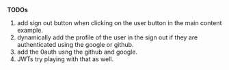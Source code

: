 **TODOs**

1. add sign out button when clicking on the user button in the main content example.
2. dynamically add the profile of the user in the sign out if they are authenticated using the google or github.
3. add the 0auth usng the github and google.
4. JWTs try playing with that as well.
